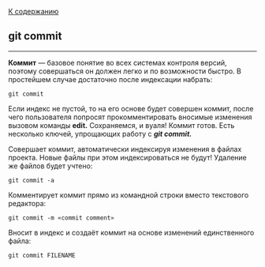 [ К содержанию](./readme.md)



## git commit

---

**Коммит** — базовое понятие во всех системах контроля версий, поэтому совершаться он должен легко и по возможности быстро. В простейшем случае достаточно после индексации набрать:

```bash=
git commit
```

Если индекс не пустой, то на его основе будет совершен коммит, после чего пользователя попросят прокомментировать вносимые изменения вызовом команды **edit.** Сохраняемся, и вуаля! Коммит готов. Есть несколько ключей, упрощающих работу с ***git commit.***

Совершает коммит, автоматически индексируя изменения в файлах проекта. Новые файлы при этом индексироваться не будут! Удаление же файлов будет учтено:

```bash=
git commit -a
```

Комментирует коммит прямо из командной строки вместо текстового редактора:


```bash=
git commit -m «commit comment»
```

Вносит в индекс и создаёт коммит на основе изменений единственного файла:

```bash=
git commit FILENAME
```